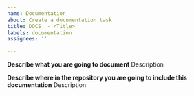 ```yaml
---
name: Documentation
about: Create a documentation task
title: DOCS  - <Title>
labels: documentation
assignees: ''

---
```


**Describe what you are going to document**
Description

**Describe where in the repository you are going to include this documentation**
Description
